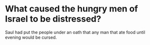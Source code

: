 # What caused the hungry men of Israel to be distressed?

Saul had put the people under an oath that any man that ate food until evening would be cursed.
